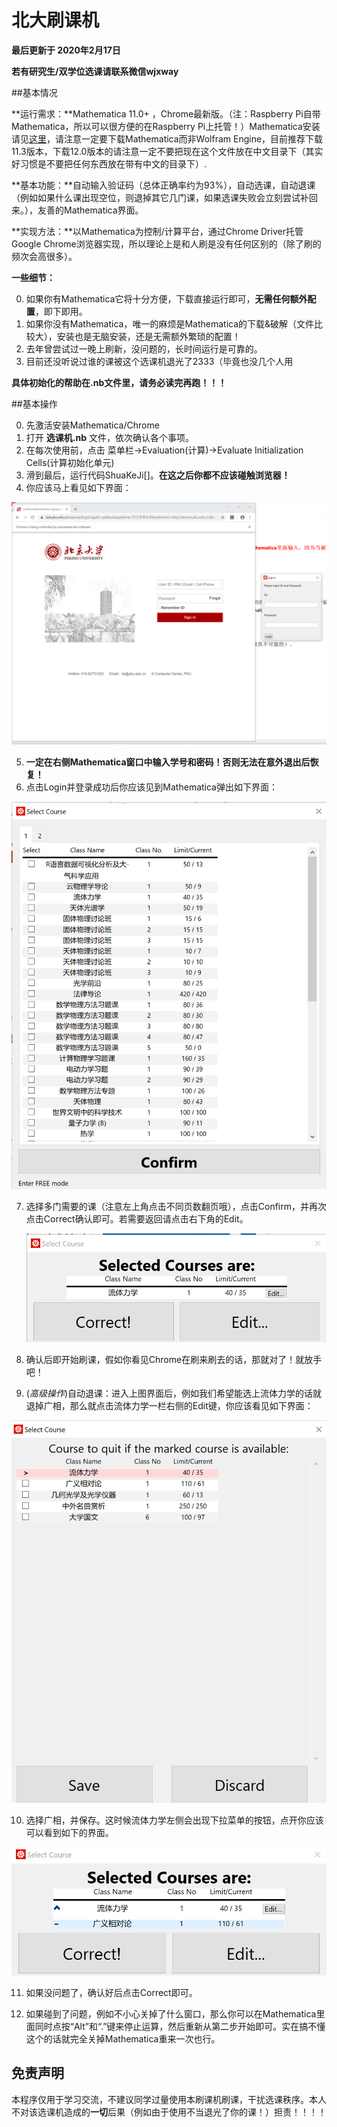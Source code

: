 # 北大刷课机

**最后更新于 2020年2月17日**

**若有研究生/双学位选课请联系微信wjxway**

##基本情况

**运行需求：**Mathematica 11.0+ ，Chrome最新版。（注：Raspberry Pi自带Mathematica，所以可以很方便的在Raspberry Pi上托管！）Mathematica安装请见<u>[这里](https://tiebamma.github.io/InstallTutorial/)</u>，请注意一定要下载Mathematica而非Wolfram Engine，目前推荐下载11.3版本，下载12.0版本的请注意一定不要把现在这个文件放在中文目录下（其实好习惯是不要把任何东西放在带有中文的目录下）.

**基本功能：**自动输入验证码（总体正确率约为93%），自动选课，自动退课（例如如果什么课出现空位，则退掉其它几门课，如果选课失败会立刻尝试补回来。），友善的Mathematica界面。

**实现方法：**以Mathematica为控制/计算平台，通过Chrome Driver托管Google Chrome浏览器实现，所以理论上是和人刷是没有任何区别的（除了刷的频次会高很多）。

**一些细节：**

0. 如果你有Mathematica它将十分方便，下载直接运行即可，**无需任何额外配置**，即下即用。
1. 如果你没有Mathematica，唯一的麻烦是Mathematica的下载&破解（文件比较大），安装也是无脑安装，还是无需额外繁琐的配置！
2. 去年曾尝试过一晚上刷新，没问题的，长时间运行是可靠的。
3. 目前还没听说过谁的课被这个选课机退光了2333（毕竟也没几个人用



**具体初始化的帮助在.nb文件里，请务必读完再跑！！！**



##基本操作 

0. 先激活安装Mathematica/Chrome
1. 打开 **选课机.nb** 文件，依次确认各个事项。
2. 在每次使用前，点击 菜单栏->Evaluation(计算)->Evaluate Initialization Cells(计算初始化单元)
3. 滑到最后，运行代码ShuaKeJi[]。**在这之后你都不应该碰触浏览器！**
4. 你应该马上看见如下界面：

![登录界面](https://raw.githubusercontent.com/wjxway/image-storage/master/shuakeji1.png)

5. **一定在右侧Mathematica窗口中输入学号和密码！否则无法在意外退出后恢复！**
6. 点击Login并登录成功后你应该见到Mathematica弹出如下界面：

![选课界面](https://raw.githubusercontent.com/wjxway/image-storage/master/shuakeji2.png)

7. 选择多门需要的课（注意左上角点击不同页数翻页哦），点击Confirm，并再次点击Correct确认即可。若需要返回请点击右下角的Edit。

   ![确认界面](https://raw.githubusercontent.com/wjxway/image-storage/master/shuakeji3.png)

8. 确认后即开始刷课，假如你看见Chrome在刷来刷去的话，那就对了！就放手吧！

9. (*高级操作*)自动退课：进入上图界面后，例如我们希望能选上流体力学的话就退掉广相，那么就点击流体力学一栏右侧的Edit键，你应该看见如下界面：

![自动退课](https://raw.githubusercontent.com/wjxway/image-storage/master/shuakeji4.png)

10. 选择广相，并保存。这时候流体力学左侧会出现下拉菜单的按钮，点开你应该可以看到如下的界面。

![确认界面2](https://raw.githubusercontent.com/wjxway/image-storage/master/shuakeji5.png)

11. 如果没问题了，确认好后点击Correct即可。

12. 如果碰到了问题，例如不小心关掉了什么窗口，那么你可以在Mathematica里面同时点按“Alt”和“.”键来停止运算，然后重新从第二步开始即可。实在搞不懂这个的话就完全关掉Mathematica重来一次也行。

## 免责声明

本程序仅用于学习交流，不建议同学过量使用本刷课机刷课，干扰选课秩序。本人不对该选课机造成的**一切**后果（例如由于使用不当退光了你的课！）担责！！！！

